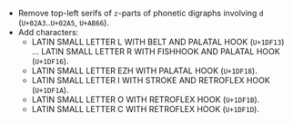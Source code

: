 * Remove top-left serifs of `z`-parts of phonetic digraphs involving `d` (`U+02A3`..`U+02A5`, `U+AB66`).
* Add characters:
  - LATIN SMALL LETTER L WITH BELT AND PALATAL HOOK (`U+1DF13`) ... LATIN SMALL LETTER R WITH FISHHOOK AND PALATAL HOOK (`U+1DF16`).
  - LATIN SMALL LETTER EZH WITH PALATAL HOOK (`U+1DF18`).
  - LATIN SMALL LETTER I WITH STROKE AND RETROFLEX HOOK (`U+1DF1A`).
  - LATIN SMALL LETTER O WITH RETROFLEX HOOK (`U+1DF1B`).
  - LATIN SMALL LETTER C WITH RETROFLEX HOOK (`U+1DF1D`).
